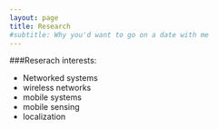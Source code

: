 ```yaml
---
layout: page
title: Research
#subtitle: Why you'd want to go on a date with me
---
```


###Reserach interests:
- Networked systems
- wireless networks
- mobile systems
- mobile sensing
- localization

